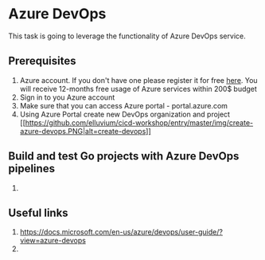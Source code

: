 # Azure DevOps
This task is going to leverage the functionality of Azure DevOps service. 

## Prerequisites
1. Azure account. If you don't have one please register it for free [here](https://azure.microsoft.com/en-us/free/). You will receive 12-months free usage of Azure services within 200$ budget
2. Sign in to you Azure account
3. Make sure that you can access Azure portal - portal.azure.com
4. Using Azure Portal create new DevOps organization and project
[[https://github.com/elluvium/cicd-workshop/entry/master/img/create-azure-devops.PNG|alt=create-devops]]


## Build and test Go projects with Azure DevOps pipelines
1. 



## Useful links
1. https://docs.microsoft.com/en-us/azure/devops/user-guide/?view=azure-devops
2. 